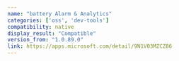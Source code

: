 ```yaml
---
name: "battery Alarm & Analytics"
categories: ['oss', 'dev-tools']
compatibility: native
display_result: "Compatible"
version_from: "1.0.89.0"
link: https://apps.microsoft.com/detail/9N1V03MZCZ86
---
```

